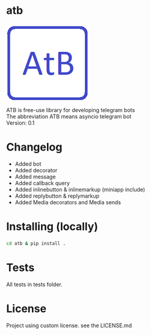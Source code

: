 # atb
![LOGO](images/AtB.png)

ATB is free-use library for developing telegram bots  
The abbreviation ATB means asyncio telegram bot  
Version: 0.1

# Changelog

- Added bot  
- Added decorator  
- Added message  
- Added callback query  
- Added inlinebutton & inlinemarkup (miniapp include)  
- Added replybutton & replymarkup
- Added Media decorators and Media sends
# Installing (locally)

```sh
cd atb & pip install .
```
# Tests
All tests in tests folder.
# License
Project using custom license. see the LICENSE.md
